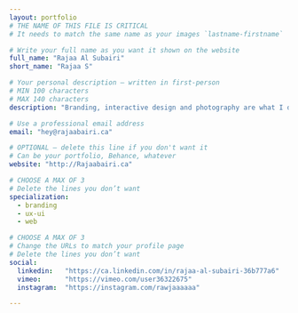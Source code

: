 ```yaml
---
layout: portfolio
# THE NAME OF THIS FILE IS CRITICAL
# It needs to match the same name as your images `lastname-firstname`

# Write your full name as you want it shown on the website
full_name: "Rajaa Al Subairi"
short_name: "Rajaa S"

# Your personal description — written in first-person
# MIN 100 characters
# MAX 140 characters
description: "Branding, interactive design and photography are what I do best but I’m never afraid to explore other aspects of graphic design."

# Use a professional email address
email: "hey@rajaabairi.ca"

# OPTIONAL — delete this line if you don't want it
# Can be your portfolio, Behance, whatever
website: "http://Rajaabairi.ca"

# CHOOSE A MAX OF 3
# Delete the lines you don’t want
specialization:
  - branding
  - ux-ui
  - web

# CHOOSE A MAX OF 3
# Change the URLs to match your profile page
# Delete the lines you don’t want
social:
  linkedin:   "https://ca.linkedin.com/in/rajaa-al-subairi-36b777a6"
  vimeo:      "https://vimeo.com/user36322675"
  instagram:  "https://instagram.com/rawjaaaaaa"

---
```

